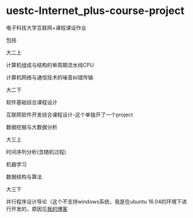 # uestc-Internet_plus-course-project

电子科技大学互联网+课程课设作业

包括

大二上

计算机组成与结构的单周期流水线CPU

计算机网络与通信技术的噪音纠错传输

大二下

软件基础综合课程设计

互联网软件开发综合课程设计-这个单独开了一个project

数据挖掘与大数据分析


大三上

时间序列分析(含随机过程)

机器学习

数据结构与算法

大三下

并行程序设计导论（这个不支持windows系统，我是在ubuntu 16.04的环境下进行开发的，原因见[我的博客](https://543877815.github.io/2019/04/25/ubuntu%E4%B8%8B%E8%BF%90%E8%A1%8CMPI/)

